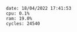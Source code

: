 

                date: 18/04/2022 17:41:53
                cpu: 0.1%
                ram: 19.0%
                cycles: 24540

                         